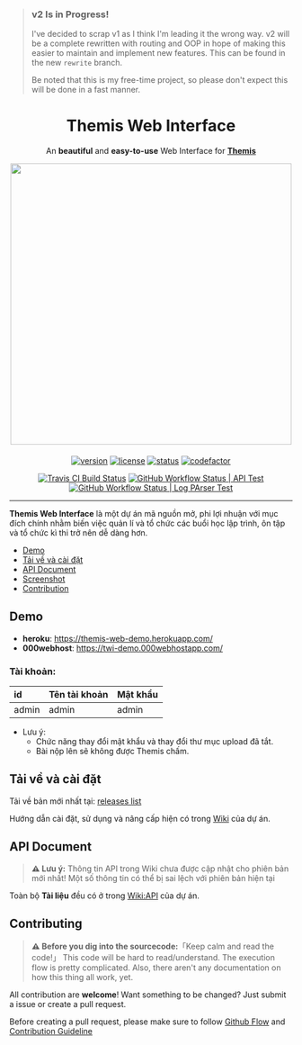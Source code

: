> ### v2 Is in Progress!
> I've decided to scrap v1 as I think I'm leading it the wrong way. v2 will be a complete rewritten with routing and OOP in hope of making this easier to maintain and implement new features. This can be found in the new `rewrite` branch.
>
> Be noted that this is my free-time project, so please don't expect this will be done in a fast manner.

<div align="center">

# Themis Web Interface

An **beautiful** and **easy-to-use** Web Interface for **[Themis](https://dsapblog.wordpress.com)**

<img src="https://lh3.googleusercontent.com/SYT2hlU7_rxmCgHz0kt6089Md1V-j-ePWUUQBFtUVF5DTlcSjmGhr14J7Qsgx262KBZuhGKZ4eZD3ChYzdBaFMytEw0aBD3dRLi0bZskyK3-6MQ7rMkDMfcED18JgPyfeZEee50h8g=w2400" width="500px">

####

[![version](https://img.shields.io/github/v/tag/belivipro9x99/themis-web-interface?color=brown&label=version&style=for-the-badge)](https://github.com/belivipro9x99/themis-webinterface/releases/)
[![license](https://img.shields.io/badge/license-MIT-orange.svg?longCache=true&style=for-the-badge)](https://github.com/belivipro9x99/themis-web-interface/blob/master/LICENSE)
[![status](https://img.shields.io/badge/status-near_stable-blue.svg?longCache=true&style=for-the-badge)]()
[![codefactor](https://www.codefactor.io/repository/github/belivipro9x99/themis-web-interface/badge/main?style=for-the-badge)](https://www.codefactor.io/repository/github/belivipro9x99/themis-web-interface)

[![Travis CI Build Status](https://img.shields.io/travis/belivipro9x99/themis-web-interface/main.svg?label=TRAVIS+CI&style=for-the-badge)](https://travis-ci.org/belivipro9x99/themis-web-interface)
[![GitHub Workflow Status | API Test](https://img.shields.io/github/workflow/status/belivipro9x99/themis-web-interface/%F0%9F%93%9F%20API%20Test?label=%F0%9F%93%9F%20API%20Test&style=for-the-badge)](https://github.com/belivipro9x99/themis-web-interface/actions/workflows/test-api.yml)
[![GitHub Workflow Status | Log PArser Test](https://img.shields.io/github/workflow/status/belivipro9x99/themis-web-interface/%F0%9F%9B%8B%20Log%20Parser%20Test?label=%F0%9F%9B%8B%20Log%20Parser%20Test&style=for-the-badge)](https://github.com/belivipro9x99/themis-web-interface/actions/workflows/log-parser-test.yml)

</div>

---

**Themis Web Interface** là một dự án mã nguồn mở, phi lợi nhuận với mục đích chính nhằm biến việc quản lí và tổ chức các buổi học lập trình, ôn tập và tổ chức kì thi trở nên dễ dàng hơn.

- [Demo](#demo)
- [Tải về và cài đặt](#tải-về-và-cài-đặt)
- [API Document](#api-document)
- [Screenshot](#screenshot)
- [Contribution](#contribution)

## Demo
* **heroku**: <a href="https://themis-web-demo.herokuapp.com/" target="_blank">https://themis-web-demo.herokuapp.com/</a>
* **000webhost**: <a href="https://twi-demo.000webhostapp.com/" target="_blank">https://twi-demo.000webhostapp.com/</a>

### Tài khoản:

| id    | Tên tài khoản | Mật khẩu |
|:------|:--------------|:---------|
| admin | admin         | admin    |

* Lưu ý:
	- Chức năng thay đổi mật khẩu và thay đổi thư mục upload đã tắt.
	- Bài nộp lên sẽ không được Themis chấm.

## Tải về và cài đặt

Tải về bản mới nhất tại: [releases list](https://github.com/belivipro9x99/themis-web-interface/releases)

Hướng dẫn cài đặt, sử dụng và nâng cấp hiện có trong [Wiki](https://github.com/belivipro9x99/themis-web-interface/wiki/installation-and-config) của dự án.

## API Document

> **⚠ Lưu ý:** Thông tin API trong Wiki chưa được cập nhật cho phiên bản mới nhất! Một số thông tin có thể bị sai lệch với phiên bản hiện tại

Toàn bộ **Tài liệu** đều có ở trong [Wiki:API](https://github.com/belivipro9x99/themis-web-interface-reloaded/wiki/Getting-Started-with-API) của dự án.

## Contributing

> **⚠ Before you dig into the sourcecode:**「Keep calm and read the code!」 This code will be hard to read/understand. The execution flow is pretty complicated.
> Also, there aren't any documentation on how this thing all work, yet.

All contribution are **welcome**! Want something to be changed? Just submit a issue or create a pull request.

Before creating a pull request, please make sure to follow [Github Flow](https://guides.github.com/introduction/flow/) and [Contribution Guideline](CONTRIBUTING.md)